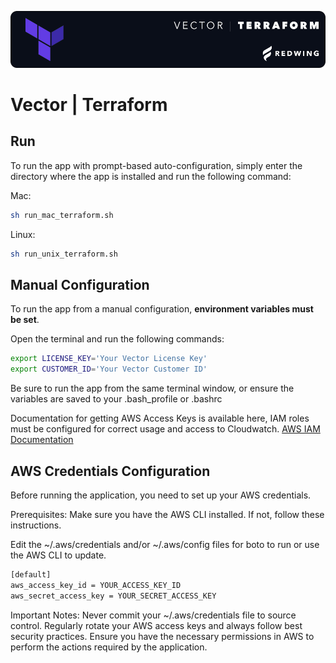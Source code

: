 ![Project Image](vector_terraform.png)

# Vector | Terraform

## Run

To run the app with prompt-based auto-configuration, simply enter the directory where the app is installed and run the following command:

Mac:

```bash
sh run_mac_terraform.sh
```

Linux:

```bash
sh run_unix_terraform.sh
```

## Manual Configuration

To run the app from a manual configuration, **environment variables must be set**. 

Open the terminal and run the following commands:

```bash
export LICENSE_KEY='Your Vector License Key'
export CUSTOMER_ID='Your Vector Customer ID'
```

Be sure to run the app from the same terminal window, or ensure the variables are saved to your .bash_profile or .bashrc

Documentation for getting AWS Access Keys is available here, IAM roles must be configured for correct usage and access to Cloudwatch.
[AWS IAM Documentation](https://docs.aws.amazon.com/powershell/latest/userguide/pstools-appendix-sign-up.html
)

## AWS Credentials Configuration

Before running the application, you need to set up your AWS credentials.

Prerequisites:
Make sure you have the AWS CLI installed. If not, follow these instructions.

Edit the ~/.aws/credentials and/or ~/.aws/config files for boto to run or use the AWS CLI to update.

```bash
[default]
aws_access_key_id = YOUR_ACCESS_KEY_ID
aws_secret_access_key = YOUR_SECRET_ACCESS_KEY
```

Important Notes:
Never commit your ~/.aws/credentials file to source control.
Regularly rotate your AWS access keys and always follow best security practices.
Ensure you have the necessary permissions in AWS to perform the actions required by the application.